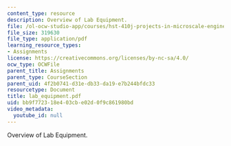 ```yaml
---
content_type: resource
description: Overview of Lab Equipment.
file: /ol-ocw-studio-app/courses/hst-410j-projects-in-microscale-engineering-for-the-life-sciences-spring-2007/bb9f772318e403cbe02d0f9c861980bd_lab_equipment.pdf
file_size: 319630
file_type: application/pdf
learning_resource_types:
- Assignments
license: https://creativecommons.org/licenses/by-nc-sa/4.0/
ocw_type: OCWFile
parent_title: Assignments
parent_type: CourseSection
parent_uid: 4f2b0741-d31e-db33-da19-e7b244bfdc33
resourcetype: Document
title: lab_equipment.pdf
uid: bb9f7723-18e4-03cb-e02d-0f9c861980bd
video_metadata:
  youtube_id: null
---
```

Overview of Lab Equipment.